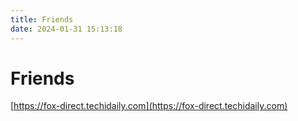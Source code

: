 ```yaml
---
title: Friends
date: 2024-01-31 15:13:18
---
```


# Friends

[https://fox-direct.techidaily.com](https://fox-direct.techidaily.com)